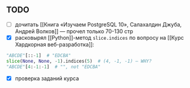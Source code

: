 ## TODO
- [ ] дочитать [[Книга «Изучаем PostgreSQL 10», Салахалдин Джуба, Андрей Волков]] — прочел только 70-130 стр
- [x] расковырял [[Python]]-метод `slice.indices` по вопросу на [[Курс Хардкорная веб-разработка]]:
```python
"ABCDE"[::-1]  # "EDCBA"
slice(None, None, -1).indices(5)  # (4, -1, -1) — WHY?
"ABCDE"[4:-1:-1]  # "", not "EDCBA"
```
- [x] проверка заданий курса
